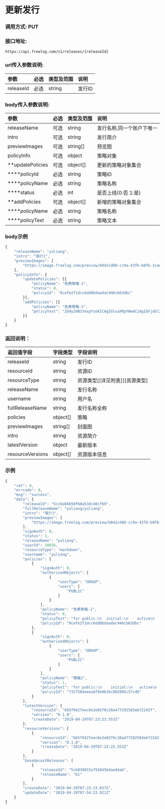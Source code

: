 # 更新发行

### 调用方式: PUT

### 接口地址:

```
https://api.freelog.com/v1/releases/{releaseId}
```

### url传入参数说明:

| 参数 | 必选 | 类型及范围 | 说明 |
| :--- | :--- | :--- | :--- |
|releaseId|必选|string|发行ID|

### body传入参数说明:

| 参数 | 必选 | 类型及范围 | 说明 |
| :--- | :--- | :--- | :--- |
|releaseName|可选|string|发行名称,同一个账户下唯一|
|intro|可选|string|发行简介|
|previewImages |可选| string[] | 预览图 |
|policyInfo|可选|object|策略对象|
|**updatePolicies|可选|object[]|更新的策略对象集合|
|****policyId|必选|string|策略ID|
|****policyName|必选|string|策略名称|
|****status|必选|int|是否上线(0:否 1:是)|
|**addPolicies|可选|object[]|新增的策略对象集合|
|****policyName|必选|string|策略名称|
|****policyText|必选|string|策略文本|


### body示例

```js
{
	"releaseName": "yuliang",
	"intro": "简介1",
	"previewImages": [
		"https://image.freelog.com/preview/b042cd88-cc9a-43fb-b8fb-1cae320b7977.jpg"
	],
	"policyInfo": {
		"updatePolicies": [{
			"policyName": "免费策略-1",
			"status": 0,
			"policyId": "8cefe2f1dcc6dd0bdaadac946cb63dbc"
		}],
		"addPolicies": [{
			"policyName": "免费策略-2",
			"policyText": "Zm9yIHB1YmxpYzoKICAgIGluaXRpYWw6CiAgIGFjdGl2ZQogICBwcmVzZW50YWJsZQogICB0ZXJtaW5hdGU="
		}]
	}
}
```

### 返回说明：

| 返回值字段 | 字段类型 | 字段说明 |
| :--- | :--- | :--- |
| releaseId | string | 发行ID|
| resourceId | string | 资源ID|
| resourceType | string | 资源类型[[详见附表]][资源类型] |
| releaseName| string | 发行名称 |
| username| string| 用户名|
| fullReleaseName| string | 发行名称全称 |
| policies|object[]|策略|
| previewImages|string[]|封面图|
| intro|string|资源简介|
| latestVersion|object|最新版本|
| resourceVersions|object[]|资源版本信息|

### 示例

```js
{
    "ret": 0,
    "errcode": 0,
    "msg": "success",
    "data": {
        "releaseId": "5cc6a66b9df68a53dc40cfb9",
        "fullReleaseName": "yuliang/yuliang",
        "intro": "简介1",
        "previewImages": [
            "https://image.freelog.com/preview/b042cd88-cc9a-43fb-b8fb-1cae320b7977.jpg"
        ],
        "signAuth": 0,
        "status": 1,
        "releaseName": "yuliang",
        "userId": 10026,
        "resourceType": "markdown",
        "username": "yuliang",
        "policies": [
            {
                "signAuth": 0,
                "authorizedObjects": [
                    {
                        "userType": "GROUP",
                        "users": [
                            "PUBLIC"
                        ]
                    }
                ],
                "policyName": "免费策略-1",
                "status": 0,
                "policyText": "for public:\n  initial:\n    active\n    recontractable\n    presentable\n    terminate",
                "policyId": "8cefe2f1dcc6dd0bdaadac946cb63dbc"
            },
            {
                "signAuth": 0,
                "authorizedObjects": [
                    {
                        "userType": "GROUP",
                        "users": [
                            "PUBLIC"
                        ]
                    }
                ],
                "policyName": "策略2",
                "status": 1,
                "policyText": "for public:\n    initial:\n   active\n   presentable\n   terminate",
                "policyId": "732758deeea8f9e0b3dc802805c57cd6"
            }
        ],
        "latestVersion": {
            "resourceId": "b65f942feec6e2e02f0c28a477292583eb72242f",
            "version": "0.1.0",
            "createDate": "2019-04-29T07:23:23.553Z"
        },
        "resourceVersions": [
            {
                "resourceId": "b65f942feec6e2e02f0c28a477292583eb72242f",
                "version": "0.1.0",
                "createDate": "2019-04-29T07:23:23.553Z"
            }
        ],
        "baseUpcastReleases": [
            {
                "releaseId": "5cb039815a791845b4aed4ab",
                "releaseName": "b1"
            }
        ],
        "createDate": "2019-04-29T07:23:23.657Z",
        "updateDate": "2019-04-29T07:54:23.921Z"
    }
}
```


